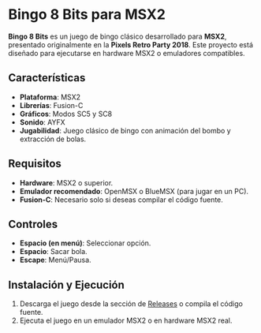 # Bingo 8 Bits para MSX2

**Bingo 8 Bits** es un juego de bingo clásico desarrollado para **MSX2**, presentado originalmente en la **Pixels Retro Party 2018**. Este proyecto está diseñado para ejecutarse en hardware MSX2 o emuladores compatibles.

## Características

- **Plataforma**: MSX2
- **Librerías**: Fusion-C
- **Gráficos**: Modos SC5 y SC8
- **Sonido**: AYFX
- **Jugabilidad**: Juego clásico de bingo con animación del bombo y extracción de bolas.

## Requisitos

- **Hardware**: MSX2 o superior.
- **Emulador recomendado**: OpenMSX o BlueMSX (para jugar en un PC).
- **Fusion-C**: Necesario solo si deseas compilar el código fuente.

## Controles

- **Espacio (en menú)**: Seleccionar opción.
- **Espacio**: Sacar bola.
- **Escape**: Menú/Pausa.

## Instalación y Ejecución

1. Descarga el juego desde la sección de [Releases](https://github.com/marcoslm/bingo8bits_msx2/releases) o compila el código fuente.
2. Ejecuta el juego en un emulador MSX2 o en hardware MSX2 real.
